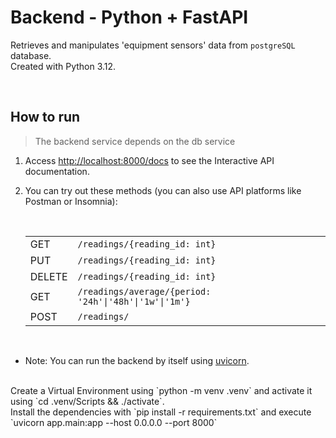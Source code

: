 # Backend - Python + FastAPI

Retrieves and manipulates 'equipment sensors' data from `postgreSQL` database.  
Created with Python 3.12.

<br>

## How to run

> The backend service depends on the db service

1. Access [http://localhost:8000/docs](http://localhost:8000/docs) to see the Interactive API documentation.
2. You can try out these methods (you can also use API platforms like Postman or Insomnia):

    <br>
    <table>
    <tr>
    <td>GET</td>
    <td><code>/readings/{reading_id: int}</code></td>
    </tr>
    <tr>
    <td>PUT</td>
    <td><code>/readings/{reading_id: int}</code></td>
    </tr>
    <tr>
    <td>DELETE</td>
    <td><code>/readings/{reading_id: int}</code></td>
    </tr>
    <tr>
    <td>GET</td>
    <td><code>/readings/average/{period: '24h'|'48h'|'1w'|'1m'}</code></td>
    </tr>
    <tr>
    <td>POST</td>
    <td><code>/readings/</code></td>
    </tr>
    </table>


<br>

- Note: You can run the backend by itself using [uvicorn](https://www.uvicorn.org/).  
<br>
Create a Virtual Environment using `python -m venv .venv` and activate it using `cd .venv/Scripts && ./activate`.  
<br>
Install the dependencies with `pip install -r requirements.txt` and execute `uvicorn app.main:app --host 0.0.0.0 --port 8000`